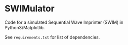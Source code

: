 # SWIMulator
Code for a simulated Sequential Wave Imprinter (SWIM) in Python3/Matplotlib.

See `requirements.txt` for list of dependencies.
